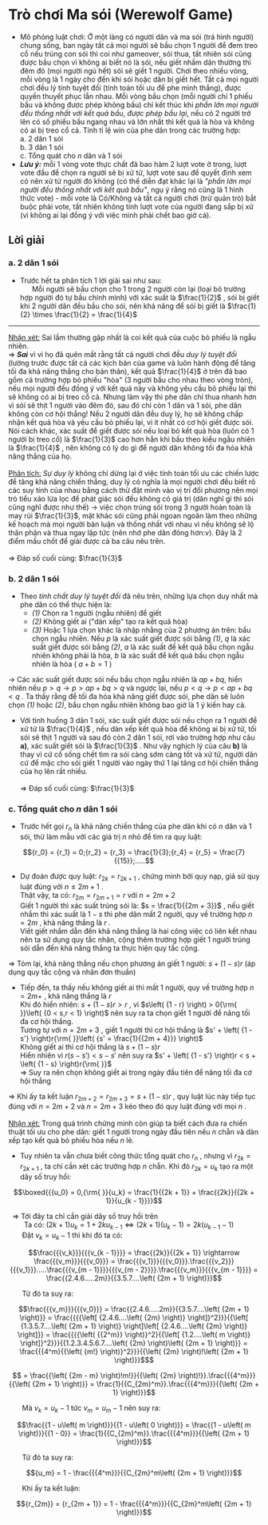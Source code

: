 # Trò chơi Ma sói (Werewolf Game)
- Mô phỏng luật chơi: Ở một làng có người dân và ma sói (trá hình người) chung sống, ban ngày tất cả mọi người sẽ bầu chọn 1 người để đem treo cổ nếu trúng con sói thì coi như gameover, sói thua, tất nhiên sói cũng được bầu chọn vì không ai biết nó là sói, nếu giết nhầm dân thường thì đêm đó (mọi người ngủ hết) sói sẽ giết 1 người. Chơi theo nhiều vòng, mỗi vòng là 1 ngày cho đến khi sói hoặc dân bị giết hết. Tất cả mọi người chơi đều lý tính tuyệt đối (tính toán tối ưu để phe mình thắng), được quyền thuyết phục lẫn nhau. Mỗi vòng bầu chọn (mỗi người chỉ 1 phiếu bầu và không được phép không bầu) chỉ kết thúc khi *phần lớn mọi người đều thống nhất với kết quả bầu, được phép bầu lại*, nếu có 2 người trở lên có số phiếu bầu ngang nhau và lớn nhất thì kết quả là hòa và không có ai bị treo cổ cả. Tính tỉ lệ win của phe dân trong các trường hợp: <br>
a.	2 dân 1 sói <br>
b.	3 dân 1 sói <br>
c.	Tổng quát cho $n$ dân và 1 sói
- ***Lưu ý:*** mỗi 1 vòng vote thực chất đã bao hàm 2 lượt vote ở trong, lượt vote đầu để chọn ra người sẽ bị xử tử, lượt vote sau để quyết định xem có nên xử tử người đó không (có thể diễn đạt khác lại là *"phần lớn mọi người đều thống nhất với kết quả bầu"*, ngụ ý rằng nó cũng là 1 hình thức vote) - mỗi vote là Có/Không và tất cả người chơi (trừ quản trò) bắt buộc phải vote, tất nhiên không tính lượt vote của người đang sắp bị xử (vì không ai lại đồng ý với việc mình phải chết bao giờ cả).
## Lời giải 
### a. 2 dân 1 sói <br>
- Trước hết ta phân tích 1 lời giải sai như sau:<br>
&nbsp;&nbsp;&nbsp;&nbsp;&nbsp; Mỗi người sẽ bầu chọn cho 1 trong 2 người còn lại (loại bỏ trường hợp người đó tự bầu chính mình) với xác suất là $\frac{1}{2}$ , sói bị giết khi 2 người dân đều bầu cho sói, nên khả năng để sói bị giết là $\frac{1}{2} \times \frac{1}{2} = \frac{1}{4}$ <br>
-----------------------------------------------------------------------------------------------------------------------------------------
<ins>Nhận xét:</ins> Sai lầm thường gặp nhất là coi kết quả của cuộc bỏ phiếu là ngẫu nhiên. <br>
$\Longrightarrow$ ***Sai*** vì vì họ đã quên mất rằng tất cả người chơi đều *duy lý tuyệt đối* (lường trước được tất cả các kịch bản
của game và luôn hành động để tăng tối đa khả năng thắng cho bản thân), kết quả  $\frac{1}{4}$ ở trên đã bao gồm cả trường hợp bỏ phiếu "hòa" (3 người bầu cho nhau theo vòng tròn), nếu mọi người đều đồng ý với kết quả này và không yêu cầu bỏ phiếu lại thì sẽ không có ai bị treo cổ cả. Nhưng làm vậy thì phe dân chỉ thua nhanh hơn vì sói sẽ thịt 1 người vào đêm đó, sau đó chỉ còn 1 dân và 1 sói, phe dân không còn cơ hội thắng! Nếu 2 người dân đều duy lý, họ sẽ không chấp nhận kết quả hòa và yêu cầu bỏ phiếu lại, vì ít nhất có cơ hội giết được sói. Nói cách khác, xác suất để giết được sói nếu loại bỏ kết quả hòa (luôn có 1 người bị treo cổ) là   $\frac{1}{3}$ cao hơn hẳn khi bầu theo kiểu ngẫu nhiên là  $\frac{1}{4}$ , nên không có lý do gì để người dân không tối đa hóa khả năng thắng của họ.  <br><br>
<ins>Phân tích:</ins> *Sự duy lý* không chỉ dừng lại ở việc tính toán tối ưu các chiến lược để tăng khả năng chiến thắng, duy lý có nghĩa là mọi người chơi đều biết rõ các suy tính của nhau bằng cách thử đặt mình vào vị trí đối phương nên mọi trò tiểu xảo lừa lọc để phát giác sói đều không có giá trị (dân nghĩ gì thì sói cũng nghĩ được như thế) $\rightarrow$ việc chọn trúng sói trong 3 người hoàn toàn là may rủi  $\frac{1}{3}$, mặt khác sói cũng phải ngoan ngoãn làm theo những kế hoạch mà mọi người bàn luận và thống nhất với nhau vì nếu không sẽ lộ thân phận và thua ngay lập tức (nên nhớ phe dân đông hơn:v). Đây là 2 điểm mấu chốt để giải được cả ba câu nêu trên.<br><br>
$\Longrightarrow$ Đáp số cuối cùng: $\frac{1}{3}$
### b. 2 dân 1 sói <br>
- Theo *tính chất duy lý tuyệt đối* đã nêu trên, những lựa chọn duy nhất mà phe dân có thể thực hiện là: 
   - *(1)* Chọn ra 1 người (ngẫu nhiên) để giết
   - *(2)* Không giết ai ("dàn xếp" tạo ra kết quả hòa)
   - *(3)* Hoặc 1 lựa chọn khác là nhập nhằng của 2 phương án trên: bầu chọn ngẫu nhiên. Nếu $p$ là xác suất giết được sói bằng *(1)*,   $q$ là xác suất giết được sói bằng *(2)*, $a$ là xác suất để kết quả bầu chọn ngẫu nhiên không phải là hòa, $b$ là xác suất để kết quả bầu chọn ngẫu nhiên là hòa ( $a+b=1$ ) <br>
   
$\rightarrow$ Các xác suất giết được sói nếu bầu chọn ngẫu nhiên là $ap+bq$, hiển nhiên nếu $p > q \to p > ap + bq > q$ và ngược lại, nếu $p < q \to p < ap + bq < q$ . Ta thấy rằng để tối đa hóa khả năng giết được sói, phe dân sẽ luôn chọn *(1)* hoặc *(2)*, bầu chọn ngẫu nhiên không bao giờ là 1 ý kiến hay cả. <br>
- Với tình huống 3 dân 1 sói, xác suất giết được sói nếu chọn ra 1 người để xử tử là $\frac{1}{4}$ , nếu dàn xếp kết quả hòa để không ai bị xử tử, tối sói sẽ thịt 1 người và sau đó còn 2 dân 1 sói, rơi vào trường hợp như câu **a)**, xác suất giết sói là $\frac{1}{3}$ . Như vậy nghịch lý của câu **b)** là thay vì cứ cố sống chết tìm ra sói càng sớm càng tốt và xử tử, người dân cứ để mặc cho sói giết 1 người vào ngày thứ 1 lại tăng cơ hội chiến thắng của họ lên rất nhiều. <br><br>
$\Longrightarrow$ Đáp số cuối cùng: $\frac{1}{3}$
### c. Tổng quát cho $n$ dân 1 sói <br>
- Trước hết gọi $r_{n}$ là khả năng chiến thắng của phe dân khi có $n$ dân và 1 sói, thử làm mẫu với các giá trị $n$ nhỏ để tìm ra quy luật:
```math
{r_0} = {r_1} = 0;{r_2} = {r_3} = \frac{1}{3};{r_4} = {r_5} = \frac{7}{{15}};.....
```
- Dự đoán được quy luật: ${r_{2k}} = {r_{2k + 1}}$ , chứng minh bởi quy nạp, giả sử quy luật đúng với $n \le 2m + 1$ . <br>
Thật vậy, ta có: $r_{2m} = r_{2m + 1} = r$ với $n = 2m + 2$ <br>
Giết 1 người thì xác suất trúng sói là: $s = \frac{1}{{2m + 3}}$ , nếu giết nhầm thì xác suất là $1-s$ thì phe dân mất 2 người, quy về trường hợp $n=2m$ , khả năng thắng là $r$ . <br>
Viết giết nhầm dẫn đến khả năng thắng là hai công việc có liên kết nhau nên ta sử dụng quy tắc nhân, cộng thêm trường hợp giết 1 người trúng sói dẫn đến khả năng thắng ta thực hiện quy tắc cộng. <br>

$\Longrightarrow$ Tóm lại, khả năng thắng nếu chọn phương án giết 1 người: $s + \left( {1 - s} \right)r$ (áp dụng quy tắc cộng và nhân đơn thuần)  

- Tiếp đến, ta thấy nếu không giết ai thì mất 1 người, quy về trường hợp $n=2m+$ , khả năng thắng là $r$ <br>
Khi đó hiển nhiên: $s + \left( {1 - s} \right)r > r$ , vì $s\left( {1 - r} \right) > 0{\rm{ }}\left( {0 < s,r < 1} \right)$ nên suy ra ta chọn giết 1 người để nâng tối đa cơ hội thắng. <br>
Tương tự với $n=2m+3$ , giết 1 người thì cơ hội thắng là $s' + \left( {1 - s'} \right)r{\rm{ }}\left( {s' = \frac{1}{{2m + 4}}} \right)$ <br>
Không giết ai thì cơ hội thắng là $s + \left( {1 - s} \right)r$ <br>
Hiển nhiên vì $r\left( {s - s'} \right) < s - s'$ nên suy ra $s' + \left( {1 - s'} \right)r < s + \left( {1 - s} \right)r{\rm{ }}$ <br>
$\Longrightarrow$ Suy ra nên chọn không giết ai trong ngày đầu tiên để nâng tối đa cơ hội thắng <br>

$\Longrightarrow$ Khi ấy ta kết luận ${r_{2m + 2}} = {r_{2m + 3}} = s + \left( {1 - s} \right)r$ , quy luật lúc này tiếp tục đúng với $n = 2m + 2$ và $n = 2m + 3$ kéo theo đó quy luật đúng với mọi $n$ . <br><br>
<ins>Nhận xét:</ins> Trong quá trình chứng minh còn giúp ta biết cách đưa ra chiến thuật tối ưu cho phe dân: giết 1 người trong ngày đầu tiên nếu $n$ chẵn và dàn xếp tạo kết quả bỏ phiếu hòa nếu $n$ lẻ. <br>
- Tuy nhiên ta vẫn chưa biết công thức tổng quát cho $r_n$ , nhưng vì $r_{2k} = r_{2k + 1}$ , ta chỉ cần xét các trường hợp $n$ chẵn. Khi đó $r_{2k} = u_{k}$ tạo ra một dãy số truy hồi:
```math
\boxed{{{u_0} = 0,{\rm{ }}{u_k} = \frac{1}{{2k + 1}} + \frac{{2k}}{{2k + 1}}{u_{k - 1}}}}
```
&nbsp; $\Longrightarrow$ Tới đây ta chỉ cần giải dãy số truy hồi trên <br>
&nbsp;&nbsp;&nbsp;&nbsp;&nbsp;&nbsp;&nbsp; Ta có: $\left( {2k + 1} \right){u_k} = 1 + 2k{u_{k - 1}} \Leftrightarrow \left( {2k + 1} \right)\left( {{u_k} - 1} \right) = 2k\left( {{u_{k - 1}} - 1} \right)$
&nbsp;&nbsp;&nbsp;&nbsp;&nbsp;&nbsp;&nbsp;Đặt ${v_k} = {u_k} - 1$ thì khi đó ta có: 
```math
\frac{{{v_k}}}{{{v_{k - 1}}}} = \frac{{2k}}{{2k + 1}} \rightarrow \frac{{{v_m}}}{{{v_0}}} = \frac{{{v_1}}}{{{v_0}}}.\frac{{{v_2}}}{{{v_1}}}.....\frac{{{v_{m - 1}}}}{{{v_{m - 2}}}}.\frac{{{v_m}}}{{{v_{m - 1}}}} = \frac{{2.4.6.....2m}}{{3.5.7....\left( {2m + 1} \right)}}
```
&nbsp;&nbsp;&nbsp;&nbsp;&nbsp;&nbsp;&nbsp;Từ đó ta suy ra: 
```math
\frac{{{v_m}}}{{{v_0}}} = \frac{{2.4.6.....2m}}{{3.5.7....\left( {2m + 1} \right)}} = \frac{{{{\left[ {2.4.6....\left( {2m} \right)} \right]}^2}}}{{\left[ {1.3.5.7....\left( {2m + 1} \right)} \right]\left[ {2.4.6....\left( {2m} \right)} \right]}} = \frac{{{{\left( {{2^m}} \right)}^2}{{\left[ {1.2....\left( m \right)} \right]}^2}}}{{1.2.3.4.5.6.7....\left( {2m} \right)\left( {2m + 1} \right)}} = \frac{{{4^m}{{\left( {m!} \right)}^2}}}{{\left( {2m} \right)!\left( {2m + 1} \right)}}$
```
```math
 = \frac{{\left( {2m - m} \right)!m!}}{{\left( {2m} \right)!}}.\frac{{{4^m}}}{{\left( {2m + 1} \right)}} = \frac{1}{{C_{2m}^m}}.\frac{{{4^m}}}{{\left( {2m + 1} \right)}}
```
&nbsp;&nbsp;&nbsp;&nbsp;&nbsp;&nbsp;&nbsp;Mà ${v_k} = {u_k} - 1$ tức ${v_m} = {u_m} - 1$ nên suy ra:
```math
\frac{{1 - u\left( m \right)}}{{1 - u\left( 0 \right)}} = \frac{{1 - u\left( m \right)}}{{1 - 0}} = \frac{1}{{C_{2m}^m}}.\frac{{{4^m}}}{{\left( {2m + 1} \right)}}
```
&nbsp;&nbsp;&nbsp;&nbsp;&nbsp;&nbsp;&nbsp;Từ đó ta suy ra: 
```math
{u_m} = 1 - \frac{{{4^m}}}{{C_{2m}^m\left( {2m + 1} \right)}}
```
&nbsp;&nbsp;&nbsp;&nbsp;&nbsp;&nbsp;&nbsp;Khi ấy ta kết luận: 
```math
{r_{2m}} = {r_{2m + 1}} = 1 - \frac{{{4^m}}}{{C_{2m}^m\left( {2m + 1} \right)}}
```




















  












